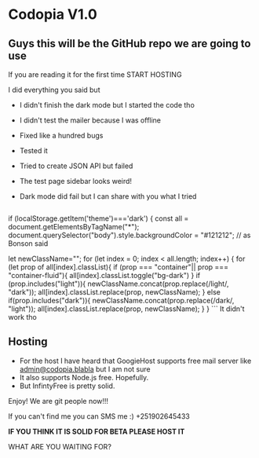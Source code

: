 # Codopia V1.0

## Guys this will be the GitHub repo we are going to use

If you are reading it for the first time START HOSTING

I did everything you said but

- I didn't finish the dark mode but I started the code tho
- I didn't test the mailer because I was offline
- Fixed like a hundred bugs
- Tested it
- Tried to create JSON API but failed
- The test page sidebar looks weird!
- Dark mode did fail but I can share with you what I tried

    ```
if (localStorage.getItem('theme')==='dark') {
  const all = document.getElementsByTagName("*");
  document.querySelector("body").style.backgroundColor = "#121212"; // as Bonson said

  let newClassName="";
  for (let index = 0; index < all.length; index++) {
    for (let prop of all[index].classList){
      if (prop === "container"|| prop === "container-fluid"){
        all[index].classList.toggle("bg-dark")
      }
      if (prop.includes("light")){
        newClassName.concat(prop.replace(/light/, "dark"));
        all[index].classList.replace(prop, newClassName);
      }
      else if(prop.includes("dark")){
        newClassName.concat(prop.replace(/dark/, "light"));
        all[index].classList.replace(prop, newClassName);
      }
    }
    ```
It didn't work tho
## Hosting

- For the host I have heard that GoogieHost supports free mail server like [admin@codopia.blabla]("#") but I am not sure
- It also supports Node.js free. Hopefully.
- But InfintyFree is pretty solid.

Enjoy! We are git people now!!!

If you can't find me you can SMS me :) +251902645433

**IF YOU THINK IT IS SOLID FOR BETA PLEASE HOST IT**

WHAT ARE YOU WAITING FOR?
